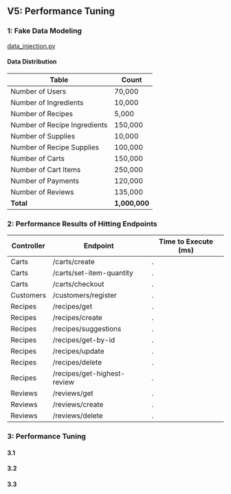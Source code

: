 ## V5: Performance Tuning
### 1: Fake Data Modeling

[data_injection.py](../test/data_injection.py)

#### Data Distribution
| Table                  | Count     |
|--------------------------|-----------|
| Number of Users          | 70,000    |
| Number of Ingredients    | 10,000    |
| Number of Recipes        | 5,000     |
| Number of Recipe Ingredients | 150,000  |
| Number of Supplies       | 10,000    |
| Number of Recipe Supplies| 100,000   |
| Number of Carts          | 150,000   |
| Number of Cart Items     | 250,000   |
| Number of Payments       | 120,000   |
| Number of Reviews        | 135,000    |
| **Total**                | **1,000,000** |

### 2: Performance Results of Hitting Endpoints

| Controller   | Endpoint                       | Time to Execute (ms) |
|--------------|---------------------------------|-----------------------|
| Carts        | /carts/create                  | .                   |
| Carts        | /carts/set-item-quantity       | .                    |
| Carts        | /carts/checkout                | .                   |
| Customers    | /customers/register            | .                   |
| Recipes      | /recipes/get                   | .                   |
| Recipes      | /recipes/create                | .                   |
| Recipes      | /recipes/suggestions           | .                   |
| Recipes      | /recipes/get-by-id             | .                    |
| Recipes      | /recipes/update                | .                   |
| Recipes      | /recipes/delete                | .                   |
| Recipes      | /recipes/get-highest-review    | .                   |
| Reviews      | /reviews/get                   | .                    |
| Reviews      | /reviews/create                | .                   |
| Reviews      | /reviews/delete                | .                   |

### 3: Performance Tuning 

#### 3.1 
#### 3.2
#### 3.3 